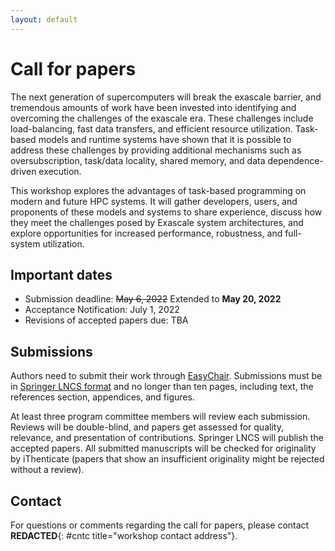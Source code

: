 ```yaml
---
layout: default
---
```

# Call for papers

The next generation of supercomputers will break the exascale barrier, and tremendous amounts of work have been invested into identifying and overcoming the challenges of the exascale era. These challenges include load-balancing, fast data transfers, and efficient resource utilization. Task-based models and runtime systems have shown that it is possible to address these challenges by providing additional mechanisms such as oversubscription, task/data locality, shared memory, and data dependence-driven execution.

This workshop explores the advantages of task-based programming on modern and future HPC systems. It will gather developers, users, and proponents of these models and systems to share experience, discuss how they meet the challenges posed by Exascale system architectures, and explore opportunities for increased performance, robustness, and full-system utilization.



## Important dates

* Submission deadline: ~~May 6, 2022~~ Extended to **May 20, 2022**
* Acceptance Notification: July 1, 2022
* Revisions of accepted papers due: TBA

## Submissions
Authors need to submit their work through [EasyChair](https://easychair.org/my/conference?conf=europar2022). Submissions must be in [Springer LNCS format](https://www.springer.com/gp/computer-science/lncs/conference-proceedings-guidelines) and no longer than ten pages, including text, the references section, appendices, and figures.

At least three program committee members will review each submission. Reviews will be double-blind, and papers get assessed for quality, relevance, and presentation of contributions. Springer LNCS will publish the accepted papers.
All submitted manuscripts will be checked for originality by iThenticate (papers that show an insufficient originality might be rejected without a review). 


## Contact

For questions or comments regarding the call for papers, please contact **REDACTED**{: #cntc title="workshop contact address"}.

<script>
var d = "abcdefghijklmnopqrstuvwxyzABCDEFGHIJKLMNOPQRSTUVWXYZ0123456789@_-+.";
s = "FU4SEFKNYg9osdgvuCAuLFX"
var r = ""
for (var i = 0; i < s.length; i++) r += d.charAt(((((d.indexOf(s.charAt(i)) - (3 * i + 31)) % d.length) + d.length) % d.length));
document.getElementById("cntc").textContent = r;
</script>
